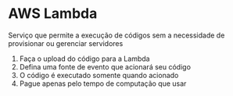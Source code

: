 # AWS Lambda
Serviço que permite a execução de códigos sem a necessidade de provisionar ou gerenciar servidores

1. Faça o upload do código para a Lambda
2. Defina uma fonte de evento que acionará seu código
3. O código é executado somente quando acionado
4. Pague apenas pelo tempo de computação que usar
